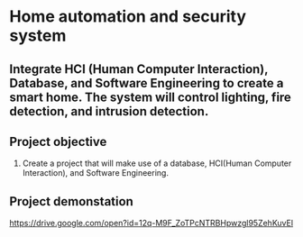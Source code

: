 # Home automation and security system 
## Integrate HCI (Human Computer Interaction), Database, and Software Engineering to create a smart home. The system will control lighting, fire detection, and intrusion detection.

## Project objective
1. Create a project that will make use of a database, HCI(Human Computer Interaction), and Software Engineering.

## Project demonstation
https://drive.google.com/open?id=12q-M9F_ZoTPcNTRBHpwzgl95ZehKuvEl
